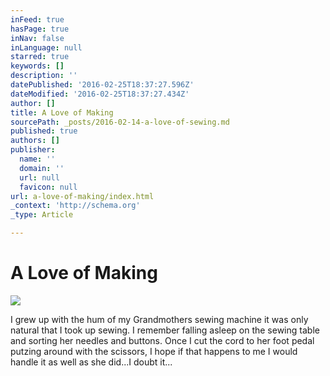 ```yaml
---
inFeed: true
hasPage: true
inNav: false
inLanguage: null
starred: true
keywords: []
description: ''
datePublished: '2016-02-25T18:37:27.596Z'
dateModified: '2016-02-25T18:37:27.434Z'
author: []
title: A Love of Making
sourcePath: _posts/2016-02-14-a-love-of-sewing.md
published: true
authors: []
publisher:
  name: ''
  domain: ''
  url: null
  favicon: null
url: a-love-of-making/index.html
_context: 'http://schema.org'
_type: Article

---
```

# A Love of Making
![](https://s3-us-west-2.amazonaws.com/the-grid-img/p/c254b0d27760baf4f7599ca1f407ceca63b8b362.png)

I grew up with the hum of my Grandmothers sewing machine it was only natural that I took up sewing. I remember falling asleep on the sewing table and sorting her needles and buttons. Once I cut the cord to her foot pedal putzing around with the scissors, I hope if that happens to me I would handle it as well as she did...I doubt it...